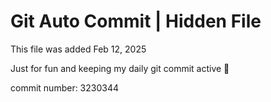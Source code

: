 # Git Auto Commit | Hidden File

This file was added Feb 12, 2025

Just for fun and keeping my daily git commit active 🤪

commit number: 3230344

